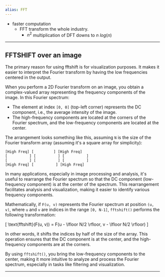 ```yaml
---
alias: FFT
---
```


- faster computation
	- FFT transform the whole industry. 
		- $n^2$ multiplication of DFT downs to $n\ log(n)$
	

---

## FFTSHIFT over an image

The primary reason for using fftshift is for visualization purposes. It makes it easier to interpret the Fourier transform by having the low frequencies centered in the output. 

When you perform a 2D Fourier transform on an image, you obtain a complex-valued array representing the frequency components of the image. In this Fourier spectrum:

- The element at index `[0, 0]` (top-left corner) represents the DC component, i.e., the average intensity of the image.
- The high-frequency components are located at the corners of the Fourier spectrum, and the low-frequency components are located at the center.

The arrangement looks something like this, assuming `N` is the size of the Fourier transform array (assuming it's a square array for simplicity):

```
[High Freq] [         ] [High Freq]
[          ] [          ] [          ]
[          ] [          ] [          ]
[High Freq] [          ] [High Freq]
```

In many applications, especially in image processing and analysis, it's useful to rearrange the Fourier spectrum so that the DC component (low-frequency component) is at the center of the spectrum. This rearrangement facilitates analysis and visualization, making it easier to identify various frequency components.

Mathematically, if `F(u, v)` represents the Fourier spectrum at position `(u, v)`, where `u` and `v` are indices in the range `[0, N-1]`, `fftshift()` performs the following transformation:

\[ \text{fftshift}(F(u, v)) = F(u - \lfloor N/2 \rfloor, v - \lfloor N/2 \rfloor) \]

In other words, it shifts the indices by half of the size of the array. This operation ensures that the DC component is at the center, and the high-frequency components are at the corners.

By using `fftshift()`, you bring the low-frequency components to the center, making it more intuitive to analyze and process the Fourier spectrum, especially in tasks like filtering and visualization.


---
